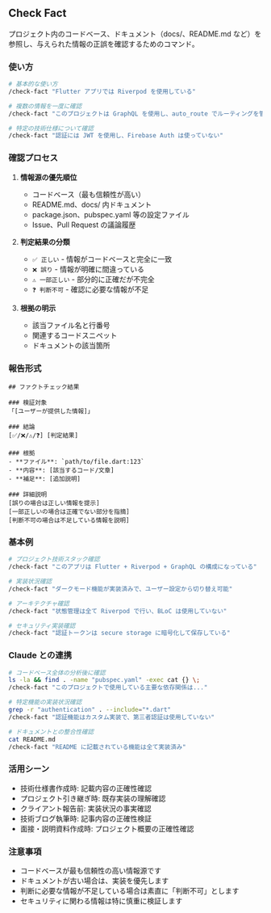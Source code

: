## Check Fact

プロジェクト内のコードベース、ドキュメント（docs/、README.md など）を参照し、与えられた情報の正誤を確認するためのコマンド。

### 使い方

```bash
# 基本的な使い方
/check-fact "Flutter アプリでは Riverpod を使用している"

# 複数の情報を一度に確認
/check-fact "このプロジェクトは GraphQL を使用し、auto_route でルーティングを管理している"

# 特定の技術仕様について確認
/check-fact "認証には JWT を使用し、Firebase Auth は使っていない"
```

### 確認プロセス

1. **情報源の優先順位**
   - コードベース（最も信頼性が高い）
   - README.md、docs/ 内ドキュメント
   - package.json、pubspec.yaml 等の設定ファイル
   - Issue、Pull Request の議論履歴

2. **判定結果の分類**
   - `✅ 正しい` - 情報がコードベースと完全に一致
   - `❌ 誤り` - 情報が明確に間違っている
   - `⚠️ 一部正しい` - 部分的に正確だが不完全
   - `❓ 判断不可` - 確認に必要な情報が不足

3. **根拠の明示**
   - 該当ファイル名と行番号
   - 関連するコードスニペット
   - ドキュメントの該当箇所

### 報告形式

```
## ファクトチェック結果

### 検証対象
「[ユーザーが提供した情報]」

### 結論
[✅/❌/⚠️/❓] [判定結果]

### 根拠
- **ファイル**: `path/to/file.dart:123`
- **内容**: [該当するコード/文章]
- **補足**: [追加説明]

### 詳細説明
[誤りの場合は正しい情報を提示]
[一部正しいの場合は正確でない部分を指摘]
[判断不可の場合は不足している情報を説明]
```

### 基本例

```bash
# プロジェクト技術スタック確認
/check-fact "このアプリは Flutter + Riverpod + GraphQL の構成になっている"

# 実装状況確認  
/check-fact "ダークモード機能が実装済みで、ユーザー設定から切り替え可能"

# アーキテクチャ確認
/check-fact "状態管理は全て Riverpod で行い、BLoC は使用していない"

# セキュリティ実装確認
/check-fact "認証トークンは secure storage に暗号化して保存している"
```

### Claude との連携

```bash
# コードベース全体の分析後に確認
ls -la && find . -name "pubspec.yaml" -exec cat {} \;
/check-fact "このプロジェクトで使用している主要な依存関係は..."

# 特定機能の実装状況確認
grep -r "authentication" . --include="*.dart"
/check-fact "認証機能はカスタム実装で、第三者認証は使用していない"

# ドキュメントとの整合性確認
cat README.md
/check-fact "README に記載されている機能は全て実装済み"
```

### 活用シーン

- 技術仕様書作成時: 記載内容の正確性確認
- プロジェクト引き継ぎ時: 既存実装の理解確認
- クライアント報告前: 実装状況の事実確認
- 技術ブログ執筆時: 記事内容の正確性検証
- 面接・説明資料作成時: プロジェクト概要の正確性確認

### 注意事項

- コードベースが最も信頼性の高い情報源です
- ドキュメントが古い場合は、実装を優先します
- 判断に必要な情報が不足している場合は素直に「判断不可」とします
- セキュリティに関わる情報は特に慎重に検証します